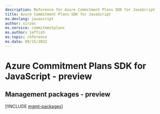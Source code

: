 ```yaml
---
description: Reference for Azure Commitment Plans SDK for JavaScript
title: Azure Commitment Plans SDK for JavaScript
ms.devlang: javascript
author: xirzec
ms.service: commitmentplans
ms.author: jeffish
ms.topic: reference
ms.data: 09/15/2022
---
```

# Azure Commitment Plans SDK for JavaScript - preview

## Management packages - preview
[!INCLUDE [mgmt-packages](commitment-plans-mgmt-index.md)]